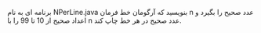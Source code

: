 برنامه ای به نام NPerLine.java بنویسید که آرگومان خط فرمان n عدد صحیح را بگیرد و اعداد صحیح از 10 تا 99 را با n عدد صحیح در هر خط چاپ کند.
